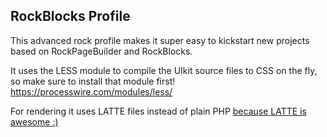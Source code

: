 ## RockBlocks Profile

This advanced rock profile makes it super easy to kickstart new projects based on RockPageBuilder and RockBlocks.

It uses the LESS module to compile the UIkit source files to CSS on the fly, so make sure to install that module first! https://processwire.com/modules/less/

For rendering it uses LATTE files instead of plain PHP <a href=https://processwire.com/talk/topic/27367-why-i-love-the-latte-template-engine/ target=_blank>because LATTE is awesome :)</a>